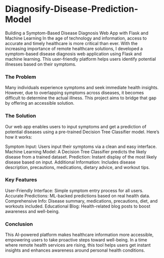 # Diagnosify-Disease-Prediction-Model
Building a Symptom-Based Disease Diagnosis Web App with Flask and Machine Learning
In the age of technology and information, access to accurate and timely healthcare is more critical than ever. With the increasing importance of remote healthcare solutions, I developed a symptom-based disease diagnosis web application using Flask and machine learning. This user-friendly platform helps users identify potential illnesses based on their symptoms.

### The Problem
Many individuals experience symptoms and seek immediate health insights. However, due to overlapping symptoms across diseases, it becomes difficult to determine the actual illness. This project aims to bridge that gap by offering an accessible solution.

### The Solution
Our web app enables users to input symptoms and get a prediction of potential diseases using a pre-trained Decision Tree Classifier model. Here’s how it works:

Symptom Input: Users input their symptoms via a clean and easy interface.
Machine Learning Model: A Decision Tree Classifier predicts the likely disease from a trained dataset.
Prediction: Instant display of the most likely disease based on input.
Additional Information: Includes disease description, precautions, medications, dietary advice, and workout tips.
### Key Features
User-Friendly Interface: Simple symptom entry process for all users.
Accurate Predictions: ML-backed predictions based on real health data.
Comprehensive Info: Disease summary, medications, precautions, diet, and workouts included.
Educational Blog: Health-related blog posts to boost awareness and well-being.
### Conclusion
This AI-powered platform makes healthcare information more accessible, empowering users to take proactive steps toward well-being. In a time where remote health services are rising, this tool helps users get instant insights and enhances awareness around personal health conditions.
